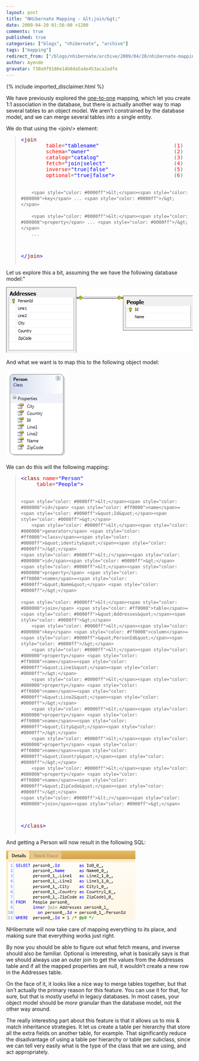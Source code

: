 ```yaml
---
layout: post
title: "NHibernate Mapping - &lt;join/&gt;"
date: 2009-04-20 01:56:00 +1200
comments: true
published: true
categories: ["blogs", "nhibernate", "archive"]
tags: ["mapping"]
redirect_from: ["/blogs/nhibernate/archive/2009/04/20/nhibernate-mapping-lt-join-gt.aspx/", "/blogs/nhibernate/archive/2009/04/20/nhibernate-mapping-lt-join-gt.html"]
author: Ayende
gravatar: 730a9f9186e14b8da5a4e453aca2adfe
---
```

{% include imported_disclaimer.html %}

<p>We have previously explored the <a href="http://ayende.com/Blog/archive/2009/04/19/nhibernate-mapping-ltone-to-onegt.aspx">one-to-one</a> mapping, which let you create 1:1 association in the database, but there is actually another way to map several tables to an object model. We aren’t constrained by the database model, and we can merge several tables into a single entity. </p>  <p>We do that using the &lt;join/&gt; element:</p>  <blockquote>   <pre><span style="color: #0000ff">&lt;</span><span style="color: #800000">join</span>
        <span style="color: #ff0000">table</span>=<span style="color: #0000ff">&quot;tablename&quot;</span>                        (<span style="color: #ff0000">1</span>)
        <span style="color: #ff0000">schema</span>=<span style="color: #0000ff">&quot;owner&quot;</span>                           (<span style="color: #ff0000">2</span>)
        <span style="color: #ff0000">catalog</span>=<span style="color: #0000ff">&quot;catalog&quot;</span>                        (<span style="color: #ff0000">3</span>)
        <span style="color: #ff0000">fetch</span>=<span style="color: #0000ff">&quot;join|select&quot;</span>                      (<span style="color: #ff0000">4</span>)
        <span style="color: #ff0000">inverse</span>=<span style="color: #0000ff">&quot;true|false&quot;</span>                     (<span style="color: #ff0000">5</span>)
        <span style="color: #ff0000">optional</span>=<span style="color: #0000ff">&quot;true|false&quot;</span><span style="color: #0000ff">&gt;</span>                   (6)

        <span style="color: #0000ff">&lt;</span><span style="color: #800000">key</span> ... <span style="color: #0000ff">/&gt;</span>

        <span style="color: #0000ff">&lt;</span><span style="color: #800000">property</span> ... <span style="color: #0000ff">/&gt;</span>
        ...
<span style="color: #0000ff">&lt;/</span><span style="color: #800000">join</span><span style="color: #0000ff">&gt;</span></pre>
</blockquote>

<p>Let us explore this a bit, assuming the we have the following database model:&quot;</p>

<p><a href="http://nhforge.org/cfs-file.ashx/__key/CommunityServer.Blogs.Components.WeblogFiles/nhibernate/image_5F00_617B3C4E.png"><img title="image" style="border-top-width: 0px; display: inline; border-left-width: 0px; border-bottom-width: 0px; border-right-width: 0px" height="177" alt="image" src="/images/posts/2009/04/20/image_5F00_thumb_5F00_4BB67553.png" width="543" border="0" /></a> </p>

<p>And what we want is to map this to the following object model:</p>

<p><a href="http://nhforge.org/cfs-file.ashx/__key/CommunityServer.Blogs.Components.WeblogFiles/nhibernate/image_5F00_1D5F8057.png"><img title="image" style="border-top-width: 0px; display: inline; border-left-width: 0px; border-bottom-width: 0px; border-right-width: 0px" height="235" alt="image" src="/images/posts/2009/04/20/image_5F00_thumb_5F00_3348F2A7.png" width="163" border="0" /></a> </p>

<p>We can do this will the following mapping:</p>

<blockquote>
  <pre><span style="color: #0000ff">&lt;</span><span style="color: #800000">class</span> <span style="color: #ff0000">name</span>=<span style="color: #0000ff">&quot;Person&quot;</span>
	 <span style="color: #ff0000">table</span>=<span style="color: #0000ff">&quot;People&quot;</span><span style="color: #0000ff">&gt;</span>

	<span style="color: #0000ff">&lt;</span><span style="color: #800000">id</span> <span style="color: #ff0000">name</span>=<span style="color: #0000ff">&quot;Id&quot;</span><span style="color: #0000ff">&gt;</span>
		<span style="color: #0000ff">&lt;</span><span style="color: #800000">generator</span> <span style="color: #ff0000">class</span>=<span style="color: #0000ff">&quot;identity&quot;</span><span style="color: #0000ff">/&gt;</span>
	<span style="color: #0000ff">&lt;/</span><span style="color: #800000">id</span><span style="color: #0000ff">&gt;</span>
	<span style="color: #0000ff">&lt;</span><span style="color: #800000">property</span> <span style="color: #ff0000">name</span>=<span style="color: #0000ff">&quot;Name&quot;</span> <span style="color: #0000ff">/&gt;</span>

	<span style="color: #0000ff">&lt;</span><span style="color: #800000">join</span> <span style="color: #ff0000">table</span>=<span style="color: #0000ff">&quot;Addresses&quot;</span><span style="color: #0000ff">&gt;</span>
		<span style="color: #0000ff">&lt;</span><span style="color: #800000">key</span> <span style="color: #ff0000">column</span>=<span style="color: #0000ff">&quot;PersonId&quot;</span><span style="color: #0000ff">/&gt;</span>
		<span style="color: #0000ff">&lt;</span><span style="color: #800000">property</span> <span style="color: #ff0000">name</span>=<span style="color: #0000ff">&quot;Line1&quot;</span><span style="color: #0000ff">/&gt;</span>
		<span style="color: #0000ff">&lt;</span><span style="color: #800000">property</span> <span style="color: #ff0000">name</span>=<span style="color: #0000ff">&quot;Line2&quot;</span><span style="color: #0000ff">/&gt;</span>
		<span style="color: #0000ff">&lt;</span><span style="color: #800000">property</span> <span style="color: #ff0000">name</span>=<span style="color: #0000ff">&quot;City&quot;</span><span style="color: #0000ff">/&gt;</span>
		<span style="color: #0000ff">&lt;</span><span style="color: #800000">property</span> <span style="color: #ff0000">name</span>=<span style="color: #0000ff">&quot;Country&quot;</span><span style="color: #0000ff">/&gt;</span>
		<span style="color: #0000ff">&lt;</span><span style="color: #800000">property</span> <span style="color: #ff0000">name</span>=<span style="color: #0000ff">&quot;ZipCode&quot;</span><span style="color: #0000ff">/&gt;</span>
	<span style="color: #0000ff">&lt;/</span><span style="color: #800000">join</span><span style="color: #0000ff">&gt;</span>
<span style="color: #0000ff">&lt;/</span><span style="color: #800000">class</span><span style="color: #0000ff">&gt;</span></pre>
</blockquote>

<p>And getting a Person will now result in the following SQL:</p>

<p><a href="http://nhforge.org/cfs-file.ashx/__key/CommunityServer.Blogs.Components.WeblogFiles/nhibernate/image_5F00_45281725.png"><img title="image" style="border-top-width: 0px; display: inline; border-left-width: 0px; border-bottom-width: 0px; border-right-width: 0px" height="187" alt="image" src="/images/posts/2009/04/20/image_5F00_thumb_5F00_0011DAA0.png" width="349" border="0" /></a> </p>

<p>NHibernate will now take care of mapping everything to its place, and making sure that everything works just right.</p>

<p>By now you should be able to figure out what fetch means, and inverse should also be familiar. Optional is interesting, what is basically says is that we should always use an outer join to get the values from the Addresses table and if all the mapped properties are null, it wouldn’t create a new row in the Addresses table.</p>

<p>On the face of it, it looks like a nice way to merge tables together, but that isn’t actually the primary reason for this feature. You can use it for that, for sure, but that is mostly useful in legacy databases. In most cases, your object model should be <em>more</em> granular than the database model, not the other way around.</p>

<p>The really interesting part about this feature is that it allows us to mix &amp; match inheritance strategies. It let us create a table per hierarchy that store all the extra fields on another table, for example. That significantly reduce the disadvantage of using a table per hierarchy or table per subclass, since we can tell very easily what is the type of the class that we are using, and act appropriately.</p>
